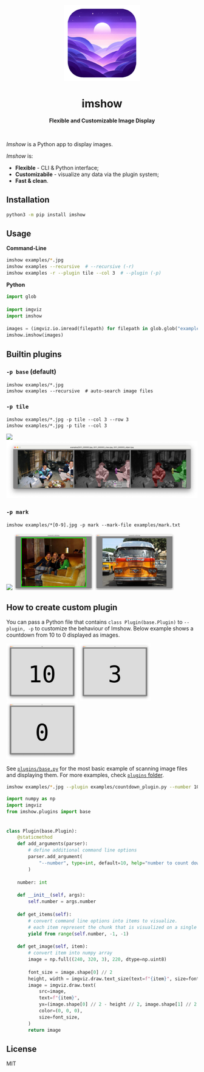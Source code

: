 <div align="center">
  <img src="https://github.com/wkentaro/imshow/raw/main/.readme/icon.png" width="200", height="200">
  <h1>imshow</h1>
  <p>
    <b>Flexible and Customizable Image Display</b>
  </p>
  <br>
</div>

*Imshow* is a Python app to display images.

*Imshow* is:

- **Flexible** - CLI & Python interface;
- **Customizabile** - visualize any data via the plugin system;
- **Fast & clean**.

## Installation

```bash
python3 -m pip install imshow
```

## Usage

**Command-Line**

```bash
imshow examples/*.jpg
imshow examples --recursive  # --recursive (-r)
imshow examples -r --plugin tile --col 3  # --plugin (-p)
```

**Python**

```python
import glob

import imgviz
import imshow

images = (imgviz.io.imread(filepath) for filepath in glob.glob("examples/*.jpg"))
imshow.imshow(images)
```

## Builtin plugins

### `-p base` (**default**)

```
imshow examples/*.jpg
imshow examples --recursive  # auto-search image files
```

### `-p tile`

```
imshow examples/*.jpg -p tile --col 3 --row 3
imshow examples/*.jpg -p tile --col 3
```

<img src="https://github.com/wkentaro/imshow/raw/main/.readme/tile_0.png" height="200"> <img src="https://github.com/wkentaro/imshow/raw/main/.readme/tile_1.png" height="150">

### `-p mark`

```
imshow examples/*[0-9].jpg -p mark --mark-file examples/mark.txt
```

<img src="https://github.com/wkentaro/imshow/raw/main/.readme/mark_0.png" height="150"> <img src="https://github.com/wkentaro/imshow/raw/main/.readme/mark_1.png" height="150"> <img src="https://github.com/wkentaro/imshow/raw/main/.readme/mark_2.png" height="150"> 

## How to create custom plugin

You can pass a Python file that contains `class Plugin(base.Plugin)` to `--plugin, -p` to customize the behaviour of Imshow. Below example shows a countdown from 10 to 0 displayed as images.

<img src="https://github.com/wkentaro/imshow/raw/main/.readme/countdown_0.png" height=150> <img src="https://github.com/wkentaro/imshow/raw/main/.readme/countdown_1.png" height=150> <img src="https://github.com/wkentaro/imshow/raw/main/.readme/countdown_2.png" height=150>

See [`plugins/base.py`](https://github.com/wkentaro/imshow/blob/main/imshow/plugins/base.py) for the most basic example of scanning image files and displaying them.
For more examples, check [`plugins` folder](https://github.com/wkentaro/imshow/blob/main/imshow/plugins).

```bash
imshow examples/*.jpg --plugin examples/countdown_plugin.py --number 10
```

```python
import numpy as np
import imgviz
from imshow.plugins import base


class Plugin(base.Plugin):
    @staticmethod
    def add_arguments(parser):
        # define additional command line options
        parser.add_argument(
            "--number", type=int, default=10, help="number to count down from"
        )

    number: int

    def __init__(self, args):
        self.number = args.number

    def get_items(self):
        # convert command line options into items to visualize.
        # each item represent the chunk that is visualized on a single window.
        yield from range(self.number, -1, -1)

    def get_image(self, item):
        # convert item into numpy array
        image = np.full((240, 320, 3), 220, dtype=np.uint8)

        font_size = image.shape[0] // 2
        height, width = imgviz.draw.text_size(text=f"{item}", size=font_size)
        image = imgviz.draw.text(
            src=image,
            text=f"{item}",
            yx=(image.shape[0] // 2 - height // 2, image.shape[1] // 2 - width // 2),
            color=(0, 0, 0),
            size=font_size,
        )
        return image
```

## License

MIT
